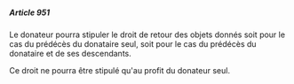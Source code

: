 ##### Article 951

Le donateur pourra stipuler le droit de retour des objets donnés soit pour le cas du prédécès du donataire seul, soit pour le cas du prédécès du donataire et de ses descendants.

Ce droit ne pourra être stipulé qu'au profit du donateur seul.

